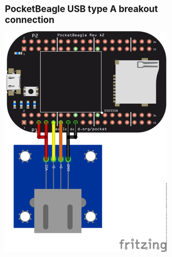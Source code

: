 # PocketBeagle USB type A breakout connection

![PocketBeagle USB type A breakout](pocketbeagle-usb-type-a.png)
